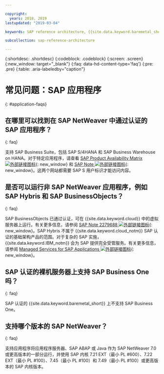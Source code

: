 ```yaml
---

copyright:
  years: 2018, 2019
lastupdated: "2019-03-04"

keywords: SAP reference architecture, {{site.data.keyword.baremetal_short}}, Advanced Business Application Programming, ABAP, application servers

subcollection: sap-reference-architecture

---
```


{:shortdesc: .shortdesc}
{:codeblock: .codeblock}
{:screen: .screen}
{:new_window: target="_blank"}
{:faq: data-hd-content-type='faq'}
{:pre: .pre}
{:table: .aria-labeledby="caption"}

# 常见问题：SAP 应用程序
{: #application-faqs}

## 在哪里可以找到在 SAP NetWeaver 中通过认证的 SAP 应用程序？
{: faq}

支持 SAP Business Suite，包括 SAP S/4HANA 和 SAP Business Warehouse on HANA。对于特定应用程序，请查看 [SAP Product Availability Matrix ![外部链接图标](../../icons/launch-glyph.svg "外部链接图标")](https://support.sap.com/en/release-upgrade-maintenance.html){: new_window} 和 [SAP Note ![外部链接图标](../../icons/launch-glyph.svg "外部链接图标")](https://support.sap.com/en/index.html){: new_window}。这两个网站都需要 SAP S 用户标识才能访问内容。

## 是否可以运行非 SAP NetWeaver 应用程序，例如 SAP Hybris 和 SAP BusinessObjects？
{: faq}

SAP BusinessObjects 已通过认证，可在 {{site.data.keyword.cloud}} 中的虚拟服务器上运行。有关更多信息，请参阅 [SAP Note 2279688 ![外部链接图标](../../icons/launch-glyph.svg "外部链接图标")](https://launchpad.support.sap.com/#/notes/2279688){: new_window}。SAP Hybris 不属于 {{site.data.keyword.cloud_notm}} SAP 认证的基础架构产品的范围。对于复杂的 SAP 实施，{{site.data.keyword.IBM_notm}} 会为 SAP 提供完全受管服务。有关更多信息，请参阅 [Managed Services for SAP Applications ![外部链接图标](../../icons/launch-glyph.svg "外部链接图标")](https://www.ibm.com/cloud/sap/managed){: new_window}。

## SAP 认证的裸机服务器上支持 SAP Business One 吗？
{: faq}

SAP 认证的 {{site.data.keyword.baremetal_short}} 上不支持 SAP Business One。

## 支持哪个版本的 SAP NetWeaver？
{: faq}

支持应用程序将应用程序服务器、SAP ABAP 或 Java 作为 SAP NetWeaver 7.0 或更高版本的一部分运行，并使用 SAP 内核 7.21 EXT（最小 PL #600）、7.22 EXT（最小 PL #100）、7.45（最小 PL #100）和 7.49（最小 PL #100）或更高版本的 SAP 内核版本。
